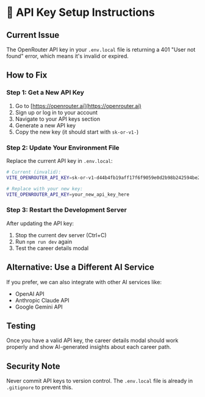 # 🔑 API Key Setup Instructions

## Current Issue
The OpenRouter API key in your `.env.local` file is returning a 401 "User not found" error, which means it's invalid or expired.

## How to Fix

### Step 1: Get a New API Key
1. Go to [https://openrouter.ai](https://openrouter.ai)
2. Sign up or log in to your account
3. Navigate to your API keys section
4. Generate a new API key
5. Copy the new key (it should start with `sk-or-v1-`)

### Step 2: Update Your Environment File
Replace the current API key in `.env.local`:

```bash
# Current (invalid):
VITE_OPENROUTER_API_KEY=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

# Replace with your new key:
VITE_OPENROUTER_API_KEY=your_new_api_key_here
```

### Step 3: Restart the Development Server
After updating the API key:
1. Stop the current dev server (Ctrl+C)
2. Run `npm run dev` again
3. Test the career details modal

## Alternative: Use a Different AI Service
If you prefer, we can also integrate with other AI services like:
- OpenAI API
- Anthropic Claude API
- Google Gemini API

## Testing
Once you have a valid API key, the career details modal should work properly and show AI-generated insights about each career path.

## Security Note
Never commit API keys to version control. The `.env.local` file is already in `.gitignore` to prevent this.
